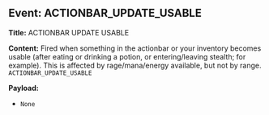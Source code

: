 ## Event: ACTIONBAR_UPDATE_USABLE

**Title:** ACTIONBAR UPDATE USABLE

**Content:**
Fired when something in the actionbar or your inventory becomes usable (after eating or drinking a potion, or entering/leaving stealth; for example). This is affected by rage/mana/energy available, but not by range.
`ACTIONBAR_UPDATE_USABLE`

**Payload:**
- `None`